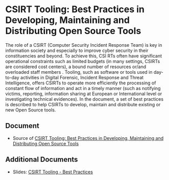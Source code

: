 # CSIRT Tooling: Best Practices in Developing, Maintaining and Distributing Open Source Tools

The role of a CSIRT (Computer Security Incident Response Team) is key in information society and especially to improve cyber security in their constituencies and beyond. To achieve this, CSI
RTs often have significant operational constraints such as limited budgets (in many settings, CSIRTs are considered cost centers), a bound number of resources or/and overloaded staff members
. Tooling, such as software or tools used in day-to-day activities in Digital Forensic, Incident Response and Threat Intelligence, offers CSIRTs to operate more efficiently the processing of
 constant flow of information and act in a timely manner (such as notifying victims, reporting, information sharing at European or International level or investigating technical evidences).
In the document, a set of best practices is described to help CSIRTs to develop, maintain and distribute existing or new Open Source tools.

## Document

- Source of [CSIRT Tooling: Best Practices in Developing, Maintaining and Distributing Open Source Tools](best-practices.md)

## Additional Documents

- Slides: [CSIRT Tooling - Best Practices](./slides/csirt-tooling-policy.pdf)
